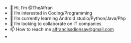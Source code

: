- 👋 Hi, I’m @TheAlfran
- 👀 I’m interested in Coding/Programming
- 🌱 I’m currently learning Android studio/Python/Java/Php
- 💞️ I’m looking to collaborate on IT companies
- 📫 How to reach me alfrancissdionsay@gmail.com
- 

<!---
TheAlfran/TheAlfran is a ✨ special ✨ repository because its `README.md` (this file) appears on your GitHub profile.
You can click the Preview link to take a look at your changes.
--->

